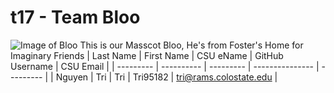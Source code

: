 # t17 - Team Bloo
![Image of Bloo](https://images-wixmp-ed30a86b8c4ca887773594c2.wixmp.com/f/5736f144-0ca5-4050-bd4d-3717c83771b5/ddh12q1-1b542ece-edc3-4997-8da5-f5a803615600.png?token=eyJ0eXAiOiJKV1QiLCJhbGciOiJIUzI1NiJ9.eyJzdWIiOiJ1cm46YXBwOiIsImlzcyI6InVybjphcHA6Iiwib2JqIjpbW3sicGF0aCI6IlwvZlwvNTczNmYxNDQtMGNhNS00MDUwLWJkNGQtMzcxN2M4Mzc3MWI1XC9kZGgxMnExLTFiNTQyZWNlLWVkYzMtNDk5Ny04ZGE1LWY1YTgwMzYxNTYwMC5wbmcifV1dLCJhdWQiOlsidXJuOnNlcnZpY2U6ZmlsZS5kb3dubG9hZCJdfQ.Qh8o7hMBaGiaSf1T8Lydq_SIiy9NLkgO8KhqwaANrzU)
This is our Masscot Bloo, He's from Foster's Home for Imaginary Friends
| Last Name | First Name | CSU eName | GitHub Username | CSU Email |
| --------- | ---------- | --------- | --------------- | --------- |
| Nguyen | Tri | Tri | Tri95182 | tri@rams.colostate.edu |
